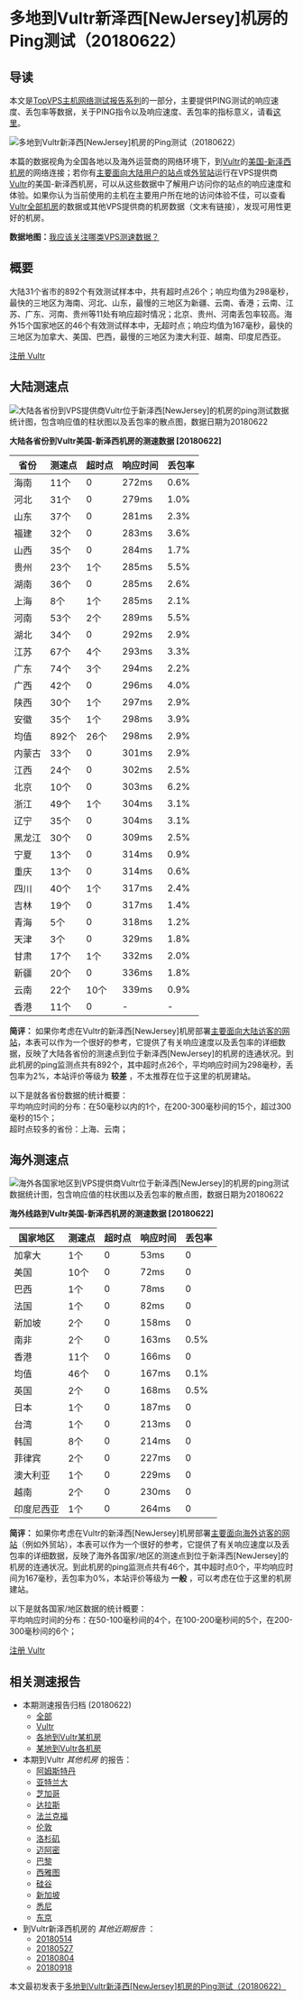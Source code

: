 #  多地到Vultr新泽西[NewJersey]机房的Ping测试（20180622） 

## 导读

本文是[TopVPS主机网络测试报告系列](https://vps123.top/pingtest)的一部分，主要提供PING测试的响应速度、丢包率等数据，关于PING指令以及响应速度、丢包率的指标意义，请看[这里](https://vps123.top/what-is-ping.html)。

![多地到Vultr新泽西\[NewJersey\]机房的Ping测试（20180622）](/images/thumbnails/to_vultr_NewJersey.png)

本篇的数据视角为全国各地以及海外运营商的网络环境下，到[Vultr](https://vps123.top/go/vultr)的[美国-新泽西机房](https://vps123.top/vultr-facilities.html#newjersey)的网络连接；若你有[主要面向大陆用户的站点](https://vps123.top/website-for-mainland-users.html)或[外贸站](https://vps123.top/website-for-internation-trade.html)运行在VPS提供商[Vultr](https://vps123.top/go/vultr)的美国-新泽西机房，可以从这些数据中了解用户访问你的站点的响应速度和体验。如果你认为当前使用的主机在主要用户所在地的访问体验不佳，可以查看[Vultr全部机房](/vultr/isp/china/20180622-vultr-isp-china.md)的数据或其他VPS提供商的机房数据（文末有链接），发现可用性更好的机房。

**数据地图：**[我应该关注哪类VPS测速数据？](https://vps123.top/find-pingtest-data-you-need.html)

## 概要

大陆31个省市的892个有效测试样本中，共有超时点26个；响应均值为298毫秒，最快的三地区为海南、河北、山东，最慢的三地区为新疆、云南、香港；云南、江苏、广东、河南、贵州等11处有响应超时情况；北京、贵州、河南丢包率较高。海外15个国家地区的46个有效测试样本中，无超时点；响应均值为167毫秒，最快的三地区为加拿大、美国、巴西，最慢的三地区为澳大利亚、越南、印度尼西亚。

[注册 Vultr](https://vps123.top/go/vultr/_btn1)

## 大陆测速点

![大陆各省份到VPS提供商Vultr位于新泽西\[NewJersey\]的机房的ping测试数据统计图，包含响应值的柱状图以及丢包率的散点图，数据日期为20180622](/images/pingtests/vultr_20180622/plot_idc_vultr_usa-newjersey_20180622_mainland.png)

**大陆各省份到Vultr美国-新泽西机房的测速数据 [20180622]**

省份 | 测速点 | 超时点 | 响应时间 | 丢包率  
---|---|---|---|---  
海南 | 11个 | 0 | 272ms | 0.6%  
河北 | 31个 | 0 | 279ms | 1.0%  
山东 | 37个 | 0 | 281ms | 2.3%  
福建 | 32个 | 0 | 283ms | 3.6%  
山西 | 35个 | 0 | 284ms | 1.7%  
贵州 | 23个 | 1个 | 285ms | 5.5%  
湖南 | 36个 | 0 | 285ms | 2.6%  
上海 | 8个 | 1个 | 285ms | 2.1%  
河南 | 53个 | 2个 | 289ms | 5.5%  
湖北 | 34个 | 0 | 292ms | 2.9%  
江苏 | 67个 | 4个 | 293ms | 3.3%  
广东 | 74个 | 3个 | 294ms | 2.2%  
广西 | 42个 | 0 | 296ms | 4.0%  
陕西 | 30个 | 1个 | 297ms | 2.9%  
安徽 | 35个 | 1个 | 298ms | 3.9%  
均值 | 892个 | 26个 | 298ms | 2.9%  
内蒙古 | 33个 | 0 | 301ms | 2.9%  
江西 | 24个 | 0 | 302ms | 2.5%  
北京 | 10个 | 0 | 303ms | 6.2%  
浙江 | 49个 | 1个 | 304ms | 3.1%  
辽宁 | 35个 | 0 | 304ms | 3.1%  
黑龙江 | 30个 | 0 | 309ms | 2.5%  
宁夏 | 13个 | 0 | 314ms | 0.9%  
重庆 | 13个 | 0 | 314ms | 0.6%  
四川 | 40个 | 1个 | 317ms | 2.4%  
吉林 | 19个 | 0 | 317ms | 1.4%  
青海 | 5个 | 0 | 318ms | 1.2%  
天津 | 3个 | 0 | 329ms | 1.8%  
甘肃 | 17个 | 1个 | 332ms | 2.0%  
新疆 | 20个 | 0 | 336ms | 1.8%  
云南 | 22个 | 10个 | 339ms | 0.9%  
香港 | 11个 | 0 | - | -  
  
**简评：** 如果你考虑在Vultr的新泽西[NewJersey]机房部署[主要面向大陆访客的网站](website-for-mainland-users.html)，本表可以作为一个很好的参考，它提供了有关响应速度以及丢包率的详细数据，反映了大陆各省份的测速点到位于新泽西[NewJersey]的机房的连通状况。到此机房的ping监测点共有892个，其中超时点26个，平均响应时间为298毫秒，丢包率为2%，本站评价等级为 **较差** ，不太推荐在位于这里的机房建站。

以下是就各省份数据的统计概要：  
平均响应时间的分布：在50毫秒以内的1个，在200-300毫秒间的15个，超过300毫秒的15个；  
超时点较多的省份：上海、云南；

## 海外测速点

![海外各国家地区到VPS提供商Vultr位于新泽西\[NewJersey\]的机房的ping测试数据统计图，包含响应值的柱状图以及丢包率的散点图，数据日期为20180622](/images/pingtests/vultr_20180622/plot_idc_vultr_usa-newjersey_20180622_overseas.png)

**海外线路到Vultr美国-新泽西机房的测速数据 [20180622]**

国家地区 | 测速点 | 超时点 | 响应时间 | 丢包率  
---|---|---|---|---  
加拿大 | 1个 | 0 | 53ms | 0  
美国 | 10个 | 0 | 72ms | 0  
巴西 | 1个 | 0 | 78ms | 0  
法国 | 1个 | 0 | 82ms | 0  
新加坡 | 2个 | 0 | 158ms | 0  
南非 | 2个 | 0 | 163ms | 0.5%  
香港 | 11个 | 0 | 166ms | 0  
均值 | 46个 | 0 | 167ms | 0.1%  
英国 | 2个 | 0 | 168ms | 0.5%  
日本 | 1个 | 0 | 187ms | 0  
台湾 | 1个 | 0 | 213ms | 0  
韩国 | 8个 | 0 | 214ms | 0  
菲律宾 | 2个 | 0 | 227ms | 0  
澳大利亚 | 1个 | 0 | 229ms | 0  
越南 | 2个 | 0 | 230ms | 0  
印度尼西亚 | 1个 | 0 | 264ms | 0  
  
**简评：** 如果你考虑在Vultr的新泽西[NewJersey]机房部署[主要面向海外访客的网站](https://vps123.top/website-for-internation-trade.html)（例如外贸站），本表可以作为一个很好的参考，它提供了有关响应速度以及丢包率的详细数据，反映了海外各国家/地区的测速点到位于新泽西[NewJersey]的机房的连通状况。到此机房的ping监测点共有46个，其中超时点0个，平均响应时间为167毫秒，丢包率为0%，本站评价等级为 **一般** ，可以考虑在位于这里的机房建站。

以下是就各国家/地区数据的统计概要：  
平均响应时间的分布：在50-100毫秒间的4个，在100-200毫秒间的5个，在200-300毫秒间的6个；

[注册 Vultr](https://vps123.top/go/vultr/_btn2)

## 相关测速报告

  * 本期测速报告归档 (20180622) 
    * [全部](https://vps123.top/pingtests/20180622 "本期各VPS提供商全部测速报告")
    * [Vultr](https://vps123.top/pingtests/idc-vultr/20180622 "本期Vultr的全部测速报告")
    * [各地到Vultr某机房](https://vps123.top/pingtests/idc-vultr/isp-global/20180622 "以Vultr某机房为关注对象的视角，横向比较大陆各省份、海外各国家地区")
    * [某地到Vultr各机房](https://vps123.top/pingtests/idc-vultr/facility-all/20180622 "以大陆某省份为关注对象的视角，横向比较Vultr各机房")
  * 本期到Vultr _其他机房_ 的报告： 
    * [阿姆斯特丹](/vultr/idc/amsterdam/20180622-vultr-idc-amsterdam.md "多地到Vultr阿姆斯特丹机房的Ping测试 20180622")
    * [亚特兰大](/vultr/idc/atlanta/20180622-vultr-idc-atlanta.md "多地到Vultr亚特兰大机房的Ping测试 20180622")
    * [芝加哥](/vultr/idc/chicago/20180622-vultr-idc-chicago.md "多地到Vultr芝加哥机房的Ping测试 20180622")
    * [达拉斯](/vultr/idc/dallas/20180622-vultr-idc-dallas.md "多地到Vultr达拉斯机房的Ping测试 20180622")
    * [法兰克福](/vultr/idc/frankfurt/20180622-vultr-idc-frankfurt.md "多地到Vultr法兰克福机房的Ping测试 20180622")
    * [伦敦](/vultr/idc/london/20180622-vultr-idc-london.md "多地到Vultr伦敦机房的Ping测试 20180622")
    * [洛杉矶](/vultr/idc/losangeles/20180622-vultr-idc-losangeles.md "多地到Vultr洛杉矶机房的Ping测试 20180622")
    * [迈阿密](/vultr/idc/miami/20180622-vultr-idc-miami.md "多地到Vultr迈阿密机房的Ping测试 20180622")
    * [巴黎](/vultr/idc/paris/20180622-vultr-idc-paris.md "多地到Vultr巴黎机房的Ping测试 20180622")
    * [西雅图](/vultr/idc/seattle/20180622-vultr-idc-seattle.md "多地到Vultr西雅图机房的Ping测试 20180622")
    * [硅谷](/vultr/idc/siliconvalley/20180622-vultr-idc-siliconvalley.md "多地到Vultr硅谷机房的Ping测试 20180622")
    * [新加坡](/vultr/idc/singapore/20180622-vultr-idc-singapore.md "多地到Vultr新加坡机房的Ping测试 20180622")
    * [悉尼](/vultr/idc/sydney/20180622-vultr-idc-sydney.md "多地到Vultr悉尼机房的Ping测试 20180622")
    * [东京](/vultr/idc/tokyo/20180622-vultr-idc-tokyo.md "多地到Vultr东京机房的Ping测试 20180622")
  * 到Vultr新泽西机房的 _其他近期报告_ ： 
    * [20180514](/vultr/idc/newjersey/20180514-vultr-idc-newjersey.md "多地到Vultr新泽西机房的Ping测试 20180514")
    * [20180527](/vultr/idc/newjersey/20180527-vultr-idc-newjersey.md "多地到Vultr新泽西机房的Ping测试 20180527")
    * [20180804](/vultr/idc/newjersey/20180804-vultr-idc-newjersey.md "多地到Vultr新泽西机房的Ping测试 20180804")
    * [20180918](/vultr/idc/newjersey/20180918-vultr-idc-newjersey.md "多地到Vultr新泽西机房的Ping测试 20180918")



本文最初发表于[多地到Vultr新泽西[NewJersey]机房的Ping测试（20180622）](https://vps123.top/pingtest/20180622-vultr-idc-newjersey.html)
